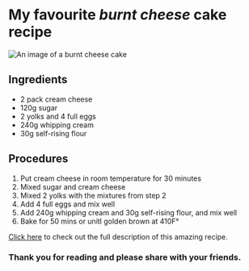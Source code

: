 # My favourite **_burnt cheese_** cake recipe
![An image of a burnt cheese cake](https://preppykitchen.com/wp-content/uploads/2021/12/Basque-Cheesecake-Feature.jpg)

## Ingredients
* 2 pack cream cheese
* 120g sugar 
* 2 yolks and 4 full eggs
* 240g whipping cream
* 30g self-rising flour

## Procedures
1. Put cream cheese in room temperature for 30 minutes
2. Mixed sugar and cream cheese
3. Mixed 2 yolks with the mixtures from step 2
4. Add 4 full eggs and mix well
5. Add 240g whipping cream and 30g self-rising flour, and mix well
6. Bake for 50 mins or unitl golden brown at 410F°

[Click here](https://mp.weixin.qq.com/s?__biz=MzA4MDQzNDk0MQ==&mid=2650443321&idx=1&sn=3f13dfd6d6d820aedc088c0dfee1a949&chksm=87aa6dabb0dde4bd445fbfd8f4b462eb537c51ab530cd2a73cae4dbfaf81dd32cd68f85f24ee&mpshare=1&scene=1&srcid=0703Ay5Fad6O7i5rSdumCo6s&key=4e72e8710f10fb4668dec3f5d7d59b33d5ce879aa2390ed5703f2b72a25a5d04a26dc6812ba8d749dbf00a04eaefa969fa7584e0aa0f276b4f29f687a61099d1b0d795f32e25de5809d333f138150fc3&ascene=1&uin=Mzk4NjU1MDQw&devicetype=Windows+10&version=62060833&lang=en&pass_ticket=9BeVbLQTSnhl7zCyWdfyshP3fGoMV1S3jyxiGdXMHIoG9HGQ45n4puBBqJCK13Qd) to check out the full description of this amazing recipe.

### Thank you for reading and please share with your friends.